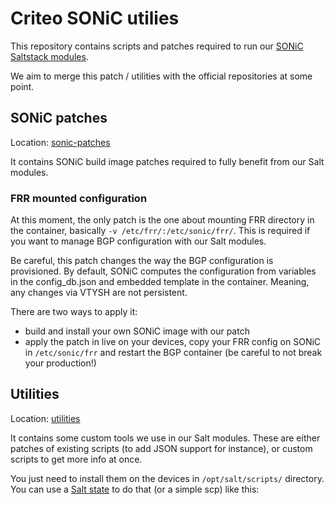# Criteo SONiC utilies

This repository contains scripts and patches required to run our [SONiC Saltstack modules](https://github.com/criteo/sonic-saltstack).

We aim to merge this patch / utilities with the official repositories at some point.

## SONiC patches

Location: [sonic-patches](sonic-patches)

It contains SONiC build image patches required to fully benefit from our Salt modules.

### FRR mounted configuration

At this moment, the only patch is the one about mounting FRR directory in the container, basically `-v /etc/frr/:/etc/sonic/frr/`.
This is required if you want to manage BGP configuration with our Salt modules.

Be careful, this patch changes the way the BGP configuration is provisioned. By default, SONiC computes the configuration from variables in the config_db.json and embedded template in the container. Meaning, any changes via VTYSH are not persistent.

There are two ways to apply it:
- build and install your own SONiC image with our patch
- apply the patch in live on your devices, copy your FRR config on SONiC in `/etc/sonic/frr` and restart the BGP container (be careful to not break your production!)

## Utilities

Location: [utilities](utilities)

It contains some custom tools we use in our Salt modules. These are either patches of existing scripts (to add JSON support for instance), or custom scripts to get more info at once.

You just need to install them on the devices in `/opt/salt/scripts/` directory. You can use a [Salt state](sonic-patches/install.sls) to do that (or a simple scp) like this:
